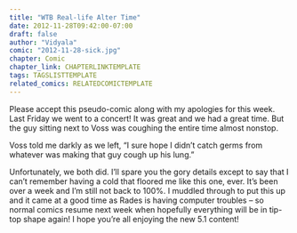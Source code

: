```yaml
---
title: "WTB Real-life Alter Time"
date: 2012-11-28T09:42:00-07:00
draft: false
author: "Vidyala"
comic: "2012-11-28-sick.jpg"
chapter: Comic
chapter_link: CHAPTERLINKTEMPLATE
tags: TAGSLISTTEMPLATE
related_comics: RELATEDCOMICTEMPLATE
---
```


Please accept this pseudo-comic along with my apologies for this week. Last Friday we went to a concert! It was great and we had a great time. But the guy sitting next to Voss was coughing the entire time almost nonstop.


Voss told me darkly as we left, “I sure hope I didn’t catch germs from whatever was making that guy cough up his lung.”


Unfortunately, we both did. I’ll spare you the gory details except to say that I can’t remember having a cold that floored me like this one, ever. It’s been over a week and I’m still not back to 100%. I muddled through to put this up and it came at a good time as Rades is having computer troubles – so normal comics resume next week when hopefully everything will be in tip-top shape again! I hope you’re all enjoying the new 5.1 content!

